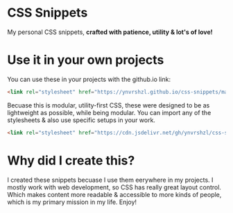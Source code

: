 # CSS Snippets
My personal CSS snippets, **crafted with patience, utility & lot's of love!**

# Use it in your own projects
You can use these in your projects with the github.io link:
```html
<link rel="stylesheet" href="https://ynvrshzl.github.io/css-snippets/main.css">
```


Becuase this is modular, utility-first CSS, these were designed to be as lightweight as possible, while being modular. You can import any of the stylesheets & also use specific setups in your work.

```html
<link rel="stylesheet" href="https://cdn.jsdelivr.net/gh/ynvrshzl/css-snippets/setups/clean.min.css">
```


# Why did I create this?
I created these snippets becuase I use them eerywhere in my projects. I mostly work with web development, so CSS has really great layout control. Which makes content more readable & accessible to more kinds of people, which is my primary  mission in my life. Enjoy!
